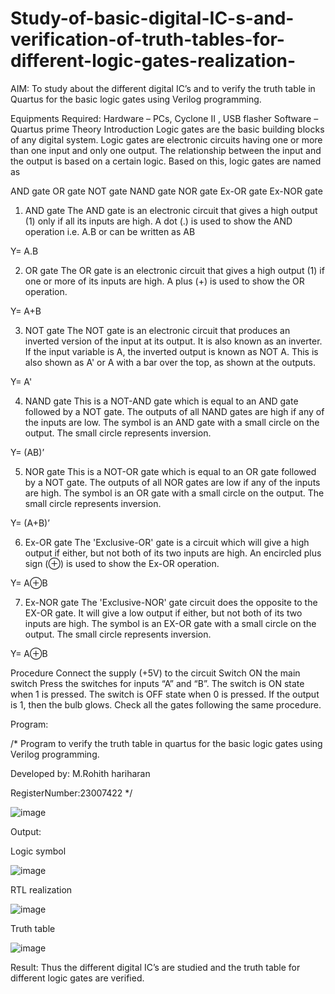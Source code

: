 # Study-of-basic-digital-IC-s-and-verification-of-truth-tables-for-different-logic-gates-realization-
 AIM:
To study about the different digital IC’s and to verify the truth table in Quartus for the basic logic gates using Verilog programming.

Equipments Required:
Hardware – PCs, Cyclone II , USB flasher
Software – Quartus prime
Theory
Introduction
Logic gates are the basic building blocks of any digital system. Logic gates are electronic circuits having one or more than one input and only one output. The relationship between the input and the output is based on a certain logic. Based on this, logic gates are named as

AND gate
OR gate
NOT gate
NAND gate
NOR gate
Ex-OR gate
Ex-NOR gate
1) AND gate
The AND gate is an electronic circuit that gives a high output (1) only if all its inputs are high. A dot (.) is used to show the AND operation i.e. A.B or can be written as AB

Y= A.B

2) OR gate
The OR gate is an electronic circuit that gives a high output (1) if one or more of its inputs are high. A plus (+) is used to show the OR operation.

Y= A+B

3) NOT gate
The NOT gate is an electronic circuit that produces an inverted version of the input at its output. It is also known as an inverter. If the input variable is A, the inverted output is known as NOT A. This is also shown as A' or A with a bar over the top, as shown at the outputs.

Y= A'

4) NAND gate
This is a NOT-AND gate which is equal to an AND gate followed by a NOT gate. The outputs of all NAND gates are high if any of the inputs are low. The symbol is an AND gate with a small circle on the output. The small circle represents inversion.

Y= (AB)’

5) NOR gate
This is a NOT-OR gate which is equal to an OR gate followed by a NOT gate. The outputs of all NOR gates are low if any of the inputs are high. The symbol is an OR gate with a small circle on the output. The small circle represents inversion.

Y= (A+B)’

6) Ex-OR gate
The 'Exclusive-OR' gate is a circuit which will give a high output if either, but not both of its two inputs are high. An encircled plus sign (⊕) is used to show the Ex-OR operation.

Y= A⊕B

7) Ex-NOR gate
The 'Exclusive-NOR' gate circuit does the opposite to the EX-OR gate. It will give a low output if either, but not both of its two inputs are high. The symbol is an EX-OR gate with a small circle on the output. The small circle represents inversion.

Y= A⊕B

Procedure
Connect the supply (+5V) to the circuit
Switch ON the main switch
Press the switches for inputs “A” and “B”. The switch is ON state when 1 is pressed. The switch is OFF state when 0 is pressed.
If the output is 1, then the bulb glows.
Check all the gates following the same procedure.

Program:

/*
Program to verify the truth table in quartus for the basic logic gates using Verilog programming.

Developed by: M.Rohith hariharan

RegisterNumber:23007422
*/

![image](https://github.com/Rxhith1205/Study-of-basic-digital-IC-s-and-verification-of-truth-tables-for-different-logic-gates-realization-/assets/147473311/7df79518-ddc3-4342-b7a9-6184683806ad)

Output:

Logic symbol

![image](https://github.com/Rxhith1205/Study-of-basic-digital-IC-s-and-verification-of-truth-tables-for-different-logic-gates-realization-/assets/147473311/5b160440-d1eb-4aaa-886f-6becd13cb668)

RTL realization

![image](https://github.com/Rxhith1205/Study-of-basic-digital-IC-s-and-verification-of-truth-tables-for-different-logic-gates-realization-/assets/147473311/676df802-f0dd-40e0-949e-9e1bf776f375)


Truth table

![image](https://github.com/Rxhith1205/Study-of-basic-digital-IC-s-and-verification-of-truth-tables-for-different-logic-gates-realization-/assets/147473311/0ab96ee2-6b9a-4fb1-91fb-23cd0f5404ec)


Result:
Thus the different digital IC’s are studied and the truth table for different logic gates are verified.
